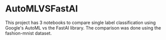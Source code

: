 # AutoMLVSFastAI

This project has 3 notebooks to compare single label classification using Google's AutoML vs the FastAI library.
The comparison was done using the fashion-mnist dataset.
